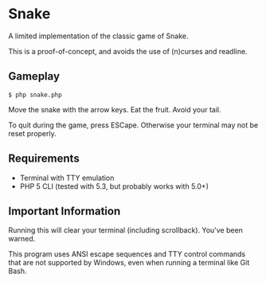 # Snake

A limited implementation of the classic game of Snake.

This is a proof-of-concept, and avoids the use of (n)curses and readline.

## Gameplay

`$ php snake.php`

Move the snake with the arrow keys. Eat the fruit. Avoid your tail.

To quit during the game, press ESCape. Otherwise your terminal may not be reset properly.

## Requirements

* Terminal with TTY emulation
* PHP 5 CLI (tested with 5.3, but probably works with 5.0+)

## Important Information

Running this will clear your terminal (including scrollback). You've been warned.

This program uses ANSI escape sequences and TTY control commands that are not supported by Windows, even when running a terminal like Git Bash.
